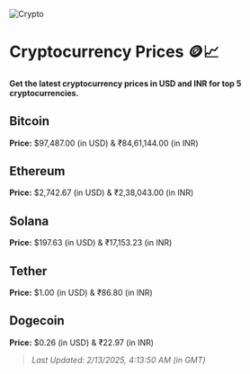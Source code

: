 
![Crypto](https://www.techguide.com.au/wp-content/uploads/2020/11/crypto3.jpeg)

# Cryptocurrency Prices 🪙📈

#### Get the latest cryptocurrency prices in USD and INR for top 5 cryptocurrencies.

## Bitcoin

**Price:** $97,487.00 (in USD) & ₹84,61,144.00 (in INR)

## Ethereum

**Price:** $2,742.67 (in USD) & ₹2,38,043.00 (in INR)

## Solana

**Price:** $197.63 (in USD) & ₹17,153.23 (in INR)

## Tether

**Price:** $1.00 (in USD) & ₹86.80 (in INR)

## Dogecoin

**Price:** $0.26 (in USD) & ₹22.97 (in INR)

> _Last Updated: 2/13/2025, 4:13:50 AM (in GMT)_
